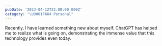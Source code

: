 ```yaml
---
pubDate: '2023-04-12T22:00:00.000Z'
category: "\U0001F604 Personal"
---
```


Recently, I have learned something new about myself. ChatGPT has helped me to realize what is going on, demonstrating the immense value that this technology provides even today.
